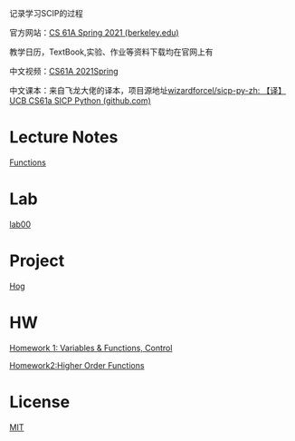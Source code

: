 记录学习SCIP的过程

官方网站：[CS 61A Spring 2021 (berkeley.edu)](https://inst.eecs.berkeley.edu/~cs61a/sp21/)

教学日历，TextBook,实验、作业等资料下载均在官网上有

中文视频：[CS61A 2021Spring](https://www.bilibili.com/video/BV1v64y1Q78o?p=1&vd_source=df6d13d2503b6b933df6c019227194aa)

中文课本：来自飞龙大佬的译本，项目源地址[wizardforcel/sicp-py-zh: 【译】UCB CS61a SICP Python (github.com)](https://github.com/wizardforcel/sicp-py-zh)

# Lecture Notes

[Functions](Notes/Functions.md)



# Lab

[lab00](labs/lab00/lab00.md)



# Project

[Hog](projects/hog/hog.md)

# HW

[Homework 1: Variables & Functions, Control](hw/hw01/hw01.py)

[Homework2:Higher Order Functions](/hw/hw02/hw02.py)



# License

[MIT](LICENSE)




